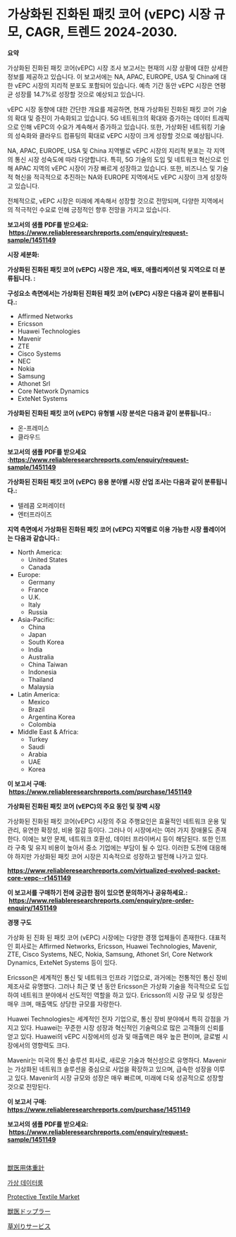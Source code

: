 <p><h1>가상화된 진화된 패킷 코어 (vEPC) 시장 규모, CAGR, 트렌드 2024-2030.</h1></p><p><strong>요약</strong></p>
<p><p>가상화된 진화된 패킷 코어(vEPC) 시장 조사 보고서는 현재의 시장 상황에 대한 상세한 정보를 제공하고 있습니다. 이 보고서에는 NA, APAC, EUROPE, USA 및 China에 대한 vEPC 시장의 지리적 분포도 포함되어 있습니다. 예측 기간 동안 vEPC 시장은 연평균 성장률 14.7%로 성장할 것으로 예상되고 있습니다.</p><p>vEPC 시장 동향에 대한 간단한 개요를 제공하면, 현재 가상화된 진화된 패킷 코어 기술의 확대 및 증진이 가속화되고 있습니다. 5G 네트워크의 확대와 증가하는 데이터 트래픽으로 인해 vEPC의 수요가 계속해서 증가하고 있습니다. 또한, 가상화된 네트워킹 기술의 성숙화와 클라우드 컴퓨팅의 확대로 vEPC 시장이 크게 성장할 것으로 예상됩니다.</p><p>NA, APAC, EUROPE, USA 및 China 지역별로 vEPC 시장의 지리적 분포는 각 지역의 통신 시장 성숙도에 따라 다양합니다. 특히, 5G 기술의 도입 및 네트워크 혁신으로 인해 APAC 지역의 vEPC 시장이 가장 빠르게 성장하고 있습니다. 또한, 비즈니스 및 기술적 혁신을 적극적으로 추진하는 NA와 EUROPE 지역에서도 vEPC 시장이 크게 성장하고 있습니다.</p><p>전체적으로, vEPC 시장은 미래에 계속해서 성장할 것으로 전망되며, 다양한 지역에서의 적극적인 수요로 인해 긍정적인 향후 전망을 가지고 있습니다.</p></p>
<p><strong>보고서의 샘플 PDF를 받으세요: &nbsp;<a href="https://www.reliableresearchreports.com/enquiry/request-sample/1451149">https://www.reliableresearchreports.com/enquiry/request-sample/1451149</a></strong></p>
<p><strong>시장 세분화:</strong></p>
<p><strong> 가상화된 진화된 패킷 코어 (vEPC) 시장은 개요, 배포, 애플리케이션 및 지역으로 더 분류됩니다. :</strong></p>
<p><strong>구성요소 측면에서는 가상화된 진화된 패킷 코어 (vEPC) 시장은 다음과 같이 분류됩니다.:</strong></p>
<p><ul><li>Affirmed Networks</li><li>Ericsson</li><li>Huawei Technologies</li><li>Mavenir</li><li>ZTE</li><li>Cisco Systems</li><li>NEC</li><li>Nokia</li><li>Samsung</li><li>Athonet Srl</li><li>Core Network Dynamics</li><li>ExteNet Systems</li></ul></p>
<p><strong> 가상화된 진화된 패킷 코어 (vEPC) 유형별 시장 분석은 다음과 같이 분류됩니다.:</strong></p>
<p><ul><li>온-프레미스</li><li>클라우드</li></ul></p>
<p><strong>보고서의 샘플 PDF를 받으세요 :<a href="https://www.reliableresearchreports.com/enquiry/request-sample/1451149">https://www.reliableresearchreports.com/enquiry/request-sample/1451149</a></strong></p>
<p><strong> 가상화된 진화된 패킷 코어 (vEPC) 응용 분야별 시장 산업 조사는 다음과 같이 분류됩니다.:</strong></p>
<p><ul><li>텔레콤 오퍼레이터</li><li>엔터프라이즈</li></ul></p>
<p><strong>지역 측면에서 가상화된 진화된 패킷 코어 (vEPC) 지역별로 이용 가능한 시장 플레이어는 다음과 같습니다.:</strong></p>
<p><ul>
    <li>
        North America:
        <ul>
            <li>United States</li>
            <li>Canada</li>
        </ul>
    </li>
    <li>
        Europe:
        <ul>
            <li>Germany</li>
            <li>France</li>
            <li>U.K.</li>
            <li>Italy</li>
            <li>Russia</li>
        </ul>
    </li>
    <li>
        Asia-Pacific:
        <ul>
            <li>China</li>
            <li>Japan</li>
            <li>South Korea</li>
            <li>India</li>
            <li>Australia</li>
            <li>China Taiwan</li>
            <li>Indonesia</li>
            <li>Thailand</li>
            <li>Malaysia</li>
        </ul>
    </li>
    <li>
        Latin America:
        <ul>
            <li>Mexico</li>
            <li>Brazil</li>
            <li>Argentina Korea</li>
            <li>Colombia</li>
        </ul>
    </li>
    <li>
        Middle East & Africa:
        <ul>
            <li>Turkey</li>
            <li>Saudi</li>
            <li>Arabia</li>
            <li>UAE</li>
            <li>Korea</li>
        </ul>
    </li>
    </ul></p>
<p><strong>이 보고서 구매: &nbsp;<a href="https://www.reliableresearchreports.com/purchase/1451149">https://www.reliableresearchreports.com/purchase/1451149</a></strong></p>
<p><strong>가상화된 진화된 패킷 코어 (vEPC)의 주요 동인 및 장벽 시장</strong></p>
<p><p>가상화된 진화된 패킷 코어(vEPC) 시장의 주요 주행요인은 효율적인 네트워크 운용 및 관리, 유연한 확장성, 비용 절감 등이다. 그러나 이 시장에서는 여러 가지 장애물도 존재한다. 이에는 보안 문제, 네트워크 호환성, 데이터 프라이버시 등이 해당된다. 또한 인프라 구축 및 유지 비용이 높아서 중소 기업에는 부담이 될 수 있다. 이러한 도전에 대응해야 하지만 가상화된 패킷 코어 시장은 지속적으로 성장하고 발전해 나가고 있다.</p></p>
<p><strong><a href="https://www.reliableresearchreports.com/virtualized-evolved-packet-core-vepc--r1451149">https://www.reliableresearchreports.com/virtualized-evolved-packet-core-vepc--r1451149</a></strong></p>
<p><strong>이 보고서를 구매하기 전에 궁금한 점이 있으면 문의하거나 공유하세요.: &nbsp;<a href="https://www.reliableresearchreports.com/enquiry/pre-order-enquiry/1451149">https://www.reliableresearchreports.com/enquiry/pre-order-enquiry/1451149</a></strong></p>
<p><strong>경쟁 구도</strong></p>
<p><p>가상화 된 진화 된 패킷 코어 (vEPC) 시장에는 다양한 경쟁 업체들이 존재한다. 대표적인 회사로는 Affirmed Networks, Ericsson, Huawei Technologies, Mavenir, ZTE, Cisco Systems, NEC, Nokia, Samsung, Athonet Srl, Core Network Dynamics, ExteNet Systems 등이 있다.</p><p>Ericsson은 세계적인 통신 및 네트워크 인프라 기업으로, 과거에는 전통적인 통신 장비 제조사로 유명했다. 그러나 최근 몇 년 동안 Ericsson은 가상화 기술을 적극적으로 도입하여 네트워크 분야에서 선도적인 역할을 하고 있다. Ericsson의 시장 규모 및 성장은 매우 크며, 매출액도 상당한 규모를 자랑한다.</p><p>Huawei Technologies는 세계적인 전자 기업으로, 통신 장비 분야에서 특히 강점을 가지고 있다. Huawei는 꾸준한 시장 성장과 혁신적인 기술력으로 많은 고객들의 신뢰를 얻고 있다. Huawei의 vEPC 시장에서의 성과 및 매출액은 매우 높은 편이며, 글로벌 시장에서의 영향력도 크다.</p><p>Mavenir는 미국의 통신 솔루션 회사로, 새로운 기술과 혁신성으로 유명하다. Mavenir는 가상화된 네트워크 솔루션을 중심으로 사업을 확장하고 있으며, 급속한 성장을 이루고 있다. Mavenir의 시장 규모와 성장은 매우 빠르며, 미래에 더욱 성공적으로 성장할 것으로 전망된다.</p></p>
<p><strong>이 보고서 구매: &nbsp; <a href="https://www.reliableresearchreports.com/purchase/1451149">https://www.reliableresearchreports.com/purchase/1451149</a></strong></p>
<p><strong>보고서의 샘플 PDF를 받으세요: &nbsp;<a href="https://www.reliableresearchreports.com/enquiry/request-sample/1451149">https://www.reliableresearchreports.com/enquiry/request-sample/1451149</a></strong><strong></strong></p>
<p>&nbsp;</p>
<p><p><a href="https://github.com/joaejkdzgyljvo6/Market-Research-Report-List-1/blob/main/881731122629.md">獣医用体重計</a></p><p><a href="https://github.com/Maeennan456456/Market-Research-Report-List-1/blob/main/445157820757.md">가상 데이터룸</a></p><p><a href="https://issuu.com/reportprime-2/docs/protective-textile-market-size-2030.pptx">Protective Textile Market</a></p><p><a href="https://github.com/NashBeahan2023/Market-Research-Report-List-1/blob/main/567663222630.md">獣医ドップラー</a></p><p><a href="https://medium.com/@maureenbiologist34/%E8%8D%89%E5%88%88%E3%82%8A%E3%82%B5%E3%83%BC%E3%83%93%E3%82%B9%E5%B8%82%E5%A0%B4%E3%83%A1%E3%83%88%E3%83%AA%E3%83%83%E3%82%AF%E3%82%B9%E3%81%AE%E8%A7%A3%E8%AA%AD-%E5%B8%82%E5%A0%B4%E3%82%B7%E3%82%A7%E3%82%A2-%E3%83%88%E3%83%AC%E3%83%B3%E3%83%89-%E6%88%90%E9%95%B7%E3%83%91%E3%82%BF%E3%83%BC%E3%83%B3-01e002ae3a12">草刈りサービス</a></p></p>